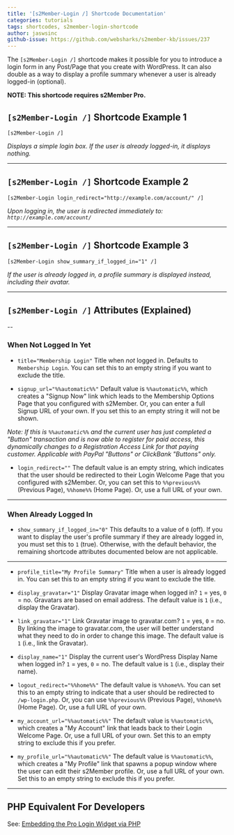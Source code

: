 ```yaml
---
title: '[s2Member-Login /] Shortcode Documentation'
categories: tutorials
tags: shortcodes, s2member-login-shortcode
author: jaswsinc
github-issue: https://github.com/websharks/s2member-kb/issues/237
---
```


The `[s2Member-Login /]` shortcode makes it possible for you to introduce a login form in any Post/Page that you create with WordPress. It can also double as a way to display a profile summary whenever a user is already logged-in (optional).

**NOTE: This shortcode requires s2Member Pro.**

## `[s2Member-Login /]` Shortcode Example 1

```wpsc
[s2Member-Login /]
```

_Displays a simple login box. If the user is already logged-in, it displays nothing._

---

## `[s2Member-Login /]` Shortcode Example 2

```wpsc
[s2Member-Login login_redirect="http://example.com/account/" /]
```

_Upon logging in, the user is redirected immediately to: `http://example.com/account/`_

---

## `[s2Member-Login /]` Shortcode Example 3

```wpsc
[s2Member-Login show_summary_if_logged_in="1" /]
```

_If the user is already logged in, a profile summary is displayed instead, including their avatar._

---

## `[s2Member-Login /]` Attributes (Explained)

--

### When Not Logged In Yet

- `title="Membership Login"` Title when _not_ logged in. Defaults to `Membership Login`. You can set this to an empty string if you want to exclude the title.

-  `signup_url="%%automatic%%"` Default value is `%%automatic%%`, which creates a "Signup Now" link which leads to the Membership Options Page that you configured with s2Member. Or, you can enter a full Signup URL of your own. If you set this to an empty string it will not be shown.

  _Note: If this is `%%automatic%%` and the current user has just completed a "Button" transaction and is now able to register for paid access, this dynamically changes to a Registration Access Link for that paying customer. Applicable with PayPal "Buttons" or ClickBank "Buttons" only._

- `login_redirect=""` The default value is an empty string, which indicates that the user should be redirected to their Login Welcome Page that you configured with s2Member. Or, you can set this to `%%previous%%` (Previous Page), `%%home%%` (Home Page). Or, use a full URL of your own.

---

### When Already Logged In

- `show_summary_if_logged_in="0"` This defaults to a value of `0` (off). If you want to display the user's profile summary if they are already logged in, you must set this to `1` (true). Otherwise, with the default behavior, the remaining shortcode attributes documented below are not applicable.

---

- `profile_title="My Profile Summary"` Title when a user is already logged in. You can set this to an empty string if you want to exclude the title.

- `display_gravatar="1"` Display Gravatar image when logged in? `1` = yes, `0` = no. Gravatars are based on email address. The default value is `1` (i.e., display the Gravatar).

- `link_gravatar="1"` Link Gravatar image to gravatar.com? `1` = yes, `0` = no. By linking the image to gravatar.com, the user will better understand what they need to do in order to change this image. The default value is `1` (i.e., link the Gravatar).

- `display_name="1"` Display the current user's WordPress Display Name when logged in? `1` = yes, `0` = no. The default value is `1` (i.e., display their name).

- `logout_redirect="%%home%%"` The default value is `%%home%%`. You can set this to an empty string to indicate that a user should be redirected to `/wp-login.php`. Or, you can use `%%previous%%` (Previous Page), `%%home%%` (Home Page). Or, use a full URL of your own.

- `my_account_url="%%automatic%%"` The default value is `%%automatic%%`, which creates a "My Account" link that leads back to their Login Welcome Page. Or, use a full URL of your own. Set this to an empty string to exclude this if you prefer.

- `my_profile_url="%%automatic%%"` The default value is `%%automatic%%`, which creates a "My Profile" link that spawns a popup window where the user can edit their s2Member profile. Or, use a full URL of your own. Set this to an empty string to exclude this if you prefer.

---

## PHP Equivalent For Developers

See: [Embedding the Pro Login Widget via PHP](https://s2member.com/kb-article/pro-login-widget/#toc-3610725f)
